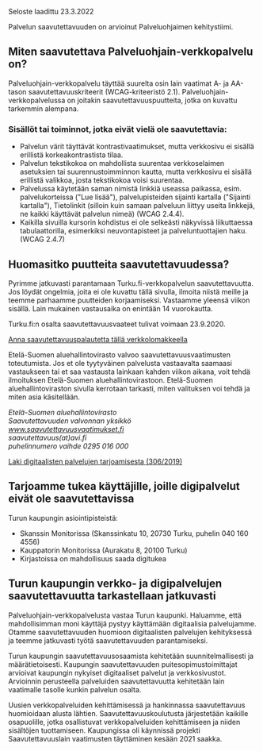 Seloste laadittu 23.3.2022 <br>

Palvelun saavutettavuuden on arvioinut Palveluohjaimen kehitystiimi.

## Miten saavutettava Palveluohjain-verkkopalvelu on?

Palveluohjain-verkkopalvelu täyttää suurelta osin lain vaatimat A- ja AA-tason saavutettavuuskriteerit (WCAG-kriteeristö 2.1). Palveluohjain-verkkopalvelussa on joitakin saavutettavuuspuutteita, jotka on kuvattu tarkemmin alempana.

### Sisällöt tai toiminnot, jotka eivät vielä ole saavutettavia:

- Palvelun värit täyttävät kontrastivaatimukset, mutta verkkosivu ei sisällä erillistä korkeakontrastista tilaa.
- Palvelun tekstikokoa on mahdollista suurentaa verkkoselaimen asetuksien tai suurennustoimminnon kautta, mutta verkkosivu ei sisällä erillistä valikkoa, josta tekstikokoa voisi suurentaa.
- Palvelussa käytetään saman nimistä linkkiä useassa paikassa, esim. palvelukorteissa ("Lue lisää"), palvelupisteiden sijainti kartalla ("Sijainti kartalla"), Tietolinkit (silloin kuin samaan palveluun liittyy useita linkkejä, ne kaikki käyttävät palvelun nimeä) (WCAG 2.4.4).
- Kaikilla sivuilla kursorin kohdistus ei ole selkeästi näkyvissä liikuttaessa tabulaattorilla, esimerkiksi neuvontapisteet ja palveluntuottajien haku. (WCAG 2.4.7)

## Huomasitko puutteita saavutettavuudessa?

Pyrimme jatkuvasti parantamaan Turku.fi-verkkopalvelun saavutettavuutta. Jos löydät ongelmia, joita ei ole kuvattu tällä sivulla, ilmoita niistä meille ja teemme parhaamme puutteiden korjaamiseksi. Vastaamme yleensä viikon sisällä. Lain mukainen vastausaika on enintään 14 vuorokautta.

Turku.fi:n osalta saavutettavuusvaateet tulivat voimaan 23.9.2020.

<a href="https://opaskartta.turku.fi/eFeedback/fi/Feedback/68-Verkkopalvelut%20ja%20viestint%C3%A4" target="_blank">Anna saavutettavuuspalautetta tällä verkkolomakkeella</a>

Etelä-Suomen aluehallintovirasto valvoo saavutettavuusvaatimusten toteutumista. Jos et ole tyytyväinen palvelusta vastaavalta saamaasi vastaukseen tai et saa vastausta lainkaan kahden viikon aikana, voit tehdä ilmoituksen Etelä-Suomen aluehallintovirastoon. Etelä-Suomen aluehallintoviraston sivulla kerrotaan tarkasti, miten valituksen voi tehdä ja miten asia käsitellään.

<address>
Etelä-Suomen aluehallintovirasto <br>
Saavutettavuuden valvonnan yksikkö <br>
<a href="www.saavutettavuusvaatimukset.fi" target="_blank">www.saavutettavuusvaatimukset.fi</a> <br> 
saavutettavuus(at)avi.fi <br>
puhelinnumero vaihde 0295 016 000
</address>

<a href="https://www.finlex.fi/fi/laki/alkup/2019/20190306" target="_blank">Laki digitaalisten palvelujen tarjoamisesta (306/2019)</a>

## Tarjoamme tukea käyttäjille, joille digipalvelut eivät ole saavutettavissa

Turun kaupungin asiointipisteistä:

- Skanssin Monitorissa (Skanssinkatu 10, 20730 Turku, puhelin 040 160 4556)
- Kauppatorin Monitorissa (Aurakatu 8, 20100 Turku)
- Kirjastoissa on mahdollisuus saada digitukea

## Turun kaupungin verkko- ja digipalvelujen saavutettavuutta tarkastellaan jatkuvasti

Palveluohjain-verkkopalvelusta vastaa Turun kaupunki. Haluamme, että mahdollisimman moni käyttäjä pystyy käyttämään digitaalisia palvelujamme. Otamme saavutettavuuden huomioon digitaalisten palvelujen kehityksessä ja teemme jatkuvasti työtä saavutettavuuden parantamiseksi.

Turun kaupungin saavutettavuusosaamista kehitetään suunnitelmallisesti ja määrätietoisesti. Kaupungin saavutettavuuden puitesopimustoimittajat arvioivat kaupungin nykyiset digitaaliset palvelut ja verkkosivustot. Arvioinnin perusteella palveluiden saavutettavuutta kehitetään lain vaatimalle tasolle kunkin palvelun osalta.

Uusien verkkopalveluiden kehittämisessä ja hankinnassa saavutettavuus huomioidaan alusta lähtien. Saavutettavuuskoulutusta järjestetään kaikille osapuolille, jotka osallistuvat verkkopalveluiden kehittämiseen ja niiden sisältöjen tuottamiseen. Kaupungissa oli käynnissä projekti Saavutettavuuslain vaatimusten täyttäminen kesään 2021 saakka.
